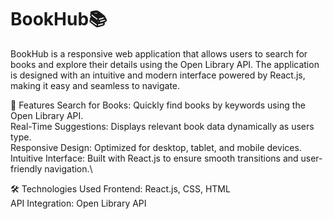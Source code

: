  
# BookHub📚

BookHub is a responsive web application that allows users to search for books and explore their details using the Open Library API. The application is designed with an intuitive and modern interface powered by React.js, making it easy and seamless to navigate.

🚀 Features
Search for Books: Quickly find books by keywords using the Open Library API.\
Real-Time Suggestions: Displays relevant book data dynamically as users type.\
Responsive Design: Optimized for desktop, tablet, and mobile devices.\
Intuitive Interface: Built with React.js to ensure smooth transitions and user-friendly navigation.\

🛠️ Technologies Used
Frontend: React.js, CSS, HTML  
API Integration: Open Library API
